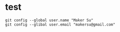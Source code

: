 test
====
```
git config --global user.name "Maker Su"
git config --glibal user.email "makersu@gmail.com"
```
